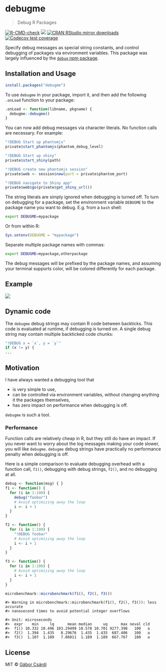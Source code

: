 


# debugme

> Debug R Packages
<!-- badges: start -->
[![R-CMD-check](https://github.com/r-lib/debugme/actions/workflows/R-CMD-check.yaml/badge.svg)](https://github.com/r-lib/debugme/actions/workflows/R-CMD-check.yaml)
[![](https://www.r-pkg.org/badges/version/debugme)](https://www.r-pkg.org/pkg/debugme)
[![CRAN RStudio mirror downloads](https://cranlogs.r-pkg.org/badges/debugme)](https://www.r-pkg.org/pkg/debugme)
[![Codecov test coverage](https://codecov.io/gh/r-lib/debugme/branch/main/graph/badge.svg)](https://app.codecov.io/gh/r-lib/debugme?branch=main)
<!-- badges: end -->

Specify debug messages as special string constants, and control debugging of
packages via environment variables. This package was largely influenced by
the [`debug` npm package](https://github.com/debug-js/debug).

## Installation and Usage


```r
install.packages("debugme")
```

To use `debugme` in your package, import it, and then add the following
`.onLoad` function to your package:
```r
.onLoad <- function(libname, pkgname) {
  debugme::debugme()
}
```

You can now add debug messages via character literals. No function calls
are necessary. For example:
```r
"!DEBUG Start up phantomjs"
private$start_phantomjs(phantom_debug_level)

"!DEBUG Start up shiny"
private$start_shiny(path)

"!DEBUG create new phantomjs session"
private$web <- session$new(port = private$phantom_port)

"!DEBUG navigate to Shiny app"
private$web$go(private$get_shiny_url())
```

The string literals are simply ignored when debugging is turned off. To
turn on debugging for a package, set the environment variable `DEBUGME` to
the package name you want to debug. E.g. from a `bash` shell:

```sh
export DEBUGME=mypackage
```

Or from within R:

```r
Sys.setenv(DEBUGME = "mypackage")
```

Separate multiple package names with commas:

```sh
export DEBUGME=mypackage,otherpackage
```

The debug messages will be prefixed by the package names, and assuming your
terminal supports color, will be colored differently for each package.

## Example

![](inst/screencast.gif)

## Dynamic code

The `debugme` debug strings may contain R code between backticks.
This code is evaluated at runtime, if debugging is turned on. A single
debug string may contain multiple backticked code chunks:

```r
"!DEBUG x = `x`, y = `y`"
if (x != y) {
...
```

## Motivation

I have always wanted a debugging tool that
* is very simple to use,
* can be controlled via environment variables, without changing anything
  it the packages themselves,
* has zero impact on performance when debugging is off.

`debugme` is such a tool.

### Performance

Function calls are relatively cheap in R, but they still do have an impact.
If you never want to worry about the log messages making your code slower,
you will like `debugme`. `debugme` debug strings have practically no
performance penalty when debugging is off.

Here is a simple comparison to evaluate debugging overhead with a function call, `f1()`,
debugging with debug strings, `f2()`, and no debugging at all.


```r
debug <- function(msg) { }
f1 <- function() {
  for (i in 1:100) {
    debug("foobar")
    # Avoid optimizing away the loop
    i <- i + 1
  }
}
```


```r
f2 <- function() {
  for (i in 1:100) {
    "!DEBUG foobar"
    # Avoid optimizing away the loop
    i <- i + 1
  }
}
```


```r
f3 <- function() {
  for (i in 1:100) {
    # Avoid optimizing away the loop
    i <- i + 1
  }
}
```


```r
microbenchmark::microbenchmark(f1(), f2(), f3())
```

```
#> Warning in microbenchmark::microbenchmark(f1(), f2(), f3()): less accurate
#> nanosecond times to avoid potential integer overflows
```

```
#> Unit: microseconds
#>  expr    min     lq      mean median     uq      max neval cld
#>  f1() 10.332 10.496 103.29499 10.578 10.701 9277.398   100   a
#>  f2()  1.394  1.435   8.29676  1.435  1.435  687.406   100   a
#>  f3()  1.107  1.189   7.86011  1.189  1.189  667.767   100   a
```

## License

MIT © [Gábor Csárdi](https://github.com/gaborcsardi)
